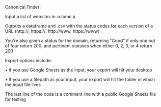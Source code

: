 Canonical Finder: 

Input a list of websites in column a

Outputs a dataframe and .csv with the status codes for each version of a URL (http://, https://, http://www, https://www)

You're also given a status for the domain, returning "Good" if only one out of four return 200, and pertinent statuses when either 0, 2, 3, or 4 return 200

Export options include:

  • If you use Google Sheets as the input, your export will hit your desktop
  
  • If you use a filepath as your input, your export will hit the folder in which the input file lives

The last line of the code is a comment line with a public Google Sheets file for testing
